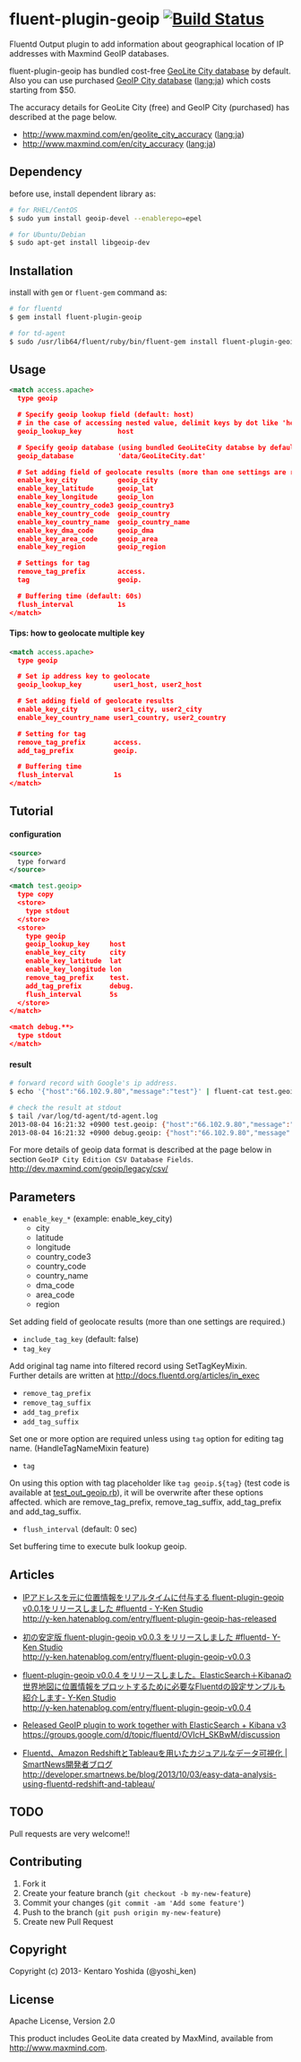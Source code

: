 # fluent-plugin-geoip [![Build Status](https://travis-ci.org/y-ken/fluent-plugin-geoip.png?branch=master)](https://travis-ci.org/y-ken/fluent-plugin-geoip)

Fluentd Output plugin to add information about geographical location of IP addresses with Maxmind GeoIP databases.

fluent-plugin-geoip has bundled cost-free [GeoLite City database](http://dev.maxmind.com/geoip/legacy/geolite/) by default.  
Also you can use purchased [GeoIP City database](http://www.maxmind.com/en/city) ([lang:ja](http://www.maxmind.com/ja/city)) which costs starting from $50.  

The accuracy details for GeoLite City (free) and GeoIP City (purchased) has described at the page below.

* http://www.maxmind.com/en/geolite_city_accuracy ([lang:ja](http://www.maxmind.com/ja/geolite_city_accuracy))
* http://www.maxmind.com/en/city_accuracy ([lang:ja](http://www.maxmind.com/ja/city_accuracy))

## Dependency

before use, install dependent library as:

```bash
# for RHEL/CentOS
$ sudo yum install geoip-devel --enablerepo=epel

# for Ubuntu/Debian
$ sudo apt-get install libgeoip-dev
```

## Installation

install with `gem` or `fluent-gem` command as:

```bash
# for fluentd
$ gem install fluent-plugin-geoip

# for td-agent
$ sudo /usr/lib64/fluent/ruby/bin/fluent-gem install fluent-plugin-geoip
```

## Usage

```xml
<match access.apache>
  type geoip

  # Specify geoip lookup field (default: host)
  # in the case of accessing nested value, delimit keys by dot like 'host.ip'.
  geoip_lookup_key         host

  # Specify geoip database (using bundled GeoLiteCity databse by default)
  geoip_database           'data/GeoLiteCity.dat'

  # Set adding field of geolocate results (more than one settings are required.)
  enable_key_city          geoip_city
  enable_key_latitude      geoip_lat
  enable_key_longitude     geoip_lon
  enable_key_country_code3 geoip_country3
  enable_key_country_code  geoip_country
  enable_key_country_name  geoip_country_name
  enable_key_dma_code      geoip_dma
  enable_key_area_code     geoip_area
  enable_key_region        geoip_region

  # Settings for tag
  remove_tag_prefix        access.
  tag                      geoip.

  # Buffering time (default: 60s)
  flush_interval           1s
</match>
```

#### Tips: how to geolocate multiple key

```xml
<match access.apache>
  type geoip

  # Set ip address key to geolocate
  geoip_lookup_key        user1_host, user2_host

  # Set adding field of geolocate results
  enable_key_city         user1_city, user2_city
  enable_key_country_name user1_country, user2_country

  # Setting for tag
  remove_tag_prefix       access.
  add_tag_prefix          geoip.

  # Buffering time
  flush_interval          1s
</match>
```

## Tutorial

#### configuration

```xml
<source>
  type forward
</source>

<match test.geoip>
  type copy
  <store>
    type stdout
  </store>
  <store>
    type geoip
    geoip_lookup_key     host
    enable_key_city      city
    enable_key_latitude  lat
    enable_key_longitude lon
    remove_tag_prefix    test.
    add_tag_prefix       debug.
    flush_interval       5s
  </store>
</match>

<match debug.**>
  type stdout
</match>
```

#### result

```bash
# forward record with Google's ip address.
$ echo '{"host":"66.102.9.80","message":"test"}' | fluent-cat test.geoip

# check the result at stdout
$ tail /var/log/td-agent/td-agent.log
2013-08-04 16:21:32 +0900 test.geoip: {"host":"66.102.9.80","message":"test"}
2013-08-04 16:21:32 +0900 debug.geoip: {"host":"66.102.9.80","message":"test","city":"Mountain View","lat":37.4192008972168,"lon":-122.05740356445312}
```

For more details of geoip data format is described at the page below in section `GeoIP City Edition CSV Database Fields`.  
http://dev.maxmind.com/geoip/legacy/csv/

## Parameters

* `enable_key_*` (example: enable_key_city)
  * city
  * latitude
  * longitude
  * country_code3
  * country_code
  * country_name
  * dma_code
  * area_code
  * region

Set adding field of geolocate results (more than one settings are required.)

* `include_tag_key` (default: false)
* `tag_key`

Add original tag name into filtered record using SetTagKeyMixin.<br />
Further details are written at http://docs.fluentd.org/articles/in_exec

* `remove_tag_prefix`
* `remove_tag_suffix`
* `add_tag_prefix`
* `add_tag_suffix`

Set one or more option are required unless using `tag` option for editing tag name. (HandleTagNameMixin feature)

* `tag`

On using this option with tag placeholder like `tag geoip.${tag}` (test code is available at [test_out_geoip.rb](https://github.com/y-ken/fluent-plugin-geoip/blob/master/test/plugin/test_out_geoip.rb)), it will be overwrite after these options affected. which are remove_tag_prefix, remove_tag_suffix, add_tag_prefix and add_tag_suffix.

* `flush_interval` (default: 0 sec)

Set buffering time to execute bulk lookup geoip.

## Articles

* [IPアドレスを元に位置情報をリアルタイムに付与する fluent-plugin-geoip v0.0.1をリリースしました #fluentd - Y-Ken Studio](http://y-ken.hatenablog.com/entry/fluent-plugin-geoip-has-released)  
http://y-ken.hatenablog.com/entry/fluent-plugin-geoip-has-released

* [初の安定版 fluent-plugin-geoip v0.0.3 をリリースしました #fluentd- Y-Ken Studio](http://y-ken.hatenablog.com/entry/fluent-plugin-geoip-v0.0.3)  
http://y-ken.hatenablog.com/entry/fluent-plugin-geoip-v0.0.3

* [fluent-plugin-geoip v0.0.4 をリリースしました。ElasticSearch＋Kibanaの世界地図に位置情報をプロットするために必要なFluentdの設定サンプルも紹介します- Y-Ken Studio](http://y-ken.hatenablog.com/entry/fluent-plugin-geoip-v0.0.4)  
http://y-ken.hatenablog.com/entry/fluent-plugin-geoip-v0.0.4

* [Released GeoIP plugin to work together with ElasticSearch + Kibana v3](https://groups.google.com/d/topic/fluentd/OVIcH_SKBwM/discussion)  
https://groups.google.com/d/topic/fluentd/OVIcH_SKBwM/discussion

* [Fluentd、Amazon RedshiftとTableauを用いたカジュアルなデータ可視化 | SmartNews開発者ブログ](http://developer.smartnews.be/blog/2013/10/03/easy-data-analysis-using-fluentd-redshift-and-tableau/)  
http://developer.smartnews.be/blog/2013/10/03/easy-data-analysis-using-fluentd-redshift-and-tableau/

## TODO

Pull requests are very welcome!!

## Contributing

1. Fork it
2. Create your feature branch (`git checkout -b my-new-feature`)
3. Commit your changes (`git commit -am 'Add some feature'`)
4. Push to the branch (`git push origin my-new-feature`)
5. Create new Pull Request

## Copyright

Copyright (c) 2013- Kentaro Yoshida (@yoshi_ken)

## License

Apache License, Version 2.0

This product includes GeoLite data created by MaxMind, available from
<a href="http://www.maxmind.com">http://www.maxmind.com</a>.
